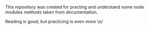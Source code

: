 This repository was created for practing and understand some node modules methods taken from documentation. 

Reading is good, but practicing is even more \o/
